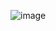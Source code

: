 ![image](https://github.com/anhvu1611/CuoiKyPhanTanDe1/assets/106540824/68a2ed9a-9d81-4b39-82fd-9e5721fe539f)
